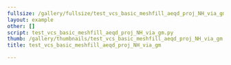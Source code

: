 ```yaml
---
fullsize: /gallery/fullsize/test_vcs_basic_meshfill_aeqd_proj_NH_via_gm.png
layout: example
other: []
script: test_vcs_basic_meshfill_aeqd_proj_NH_via_gm.py
thumb: /gallery/thumbnails/test_vcs_basic_meshfill_aeqd_proj_NH_via_gm.png
title: test_vcs_basic_meshfill_aeqd_proj_NH_via_gm

---
```

